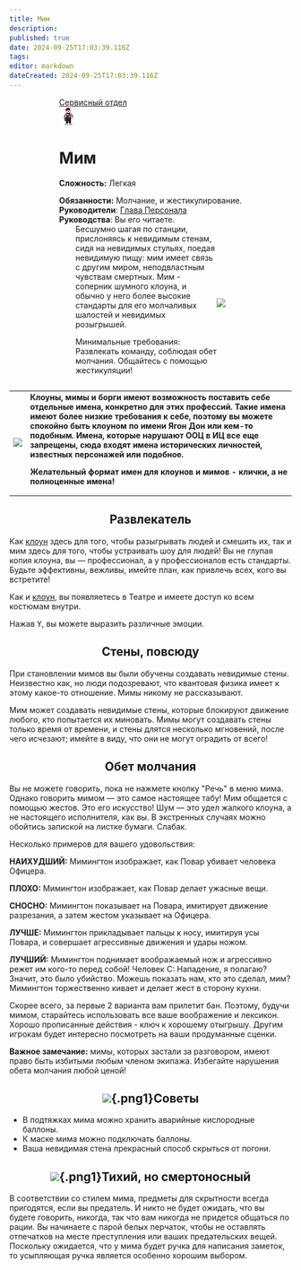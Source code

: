 ```yaml
---
title: Мим
description: 
published: true
date: 2024-09-25T17:03:39.116Z
tags: 
editor: markdown
dateCreated: 2024-09-25T17:03:39.116Z
---
```


<div style="display: flex; justify-content: center;">
<div class="roles-passport serv">
  <div class="title serv"><a href="/roles/servicedepartment">Сервисный отдел</a></div>
  <div>
    <div><div><img src="/roles/mime.png"></div></div>
  <div><div>
    <h1>Мим</h1>
    <p><strong>Сложность:</strong>  Легкая</p>
    <strong>Обязанности:</strong> Молчание, и жестикулирование.<br>
    <b>Руководители</b>: <a href="/roles/headofpersonnel">Глава Персонала</a><br>
    <b>Руководства</b>: Вы его читаете.
  </div></div>
  </div>
</div>
</div>

<div style="display: flex; justify-content: center; align-items: center; overflow-x: auto">
<div style="width: 50%">
Бесшумно шагая по станции, прислоняясь к невидимым стенам, сидя на невидимых стульях, поедая невидимую пищу: мим имеет связь с другим миром, неподвластным чувствам смертных. Мим - соперник шумного клоуна, и обычно у него более высокие стандарты для его молчаливых шалостей и невидимых розыгрышей.

Минимальные требования: Развлекать команду, соблюдая обет молчания. Общайтесь с помощью жестикуляции!
</div>
  
<p><img src="/role/some_service_shet/300px-theatre.png"></p>
</div>


 <table style="background-color:transparent; border-width: 5px;">
    <tbody>
      <tr>
        <td>
          <img src="/ru/role/some_service_shet/sign_securearea.png" style="width:300px;">
        </td>
        <td><strong>Клоуны, мимы и борги имеют возможность поставить себе отдельные имена, конкретно для этих профессий. Такие имена имеют более низкие требования к себе, поэтому вы можете спокойно быть клоуном по имени Ягон Дон или кем-то подобным. Имена, которые нарушают ООЦ в ИЦ все еще запрещены, сюда входят имена исторических личностей, известных персонажей или подобное.

Желательный формат имен для клоунов и мимов - клички, а не полноценные имена!</strong></td>
      </tr>
    </tbody>
</table>

## <center>Развлекатель

Как [клоун](/roles/clown) здесь для того, чтобы разыгрывать людей и смешить их, так и мим здесь для того, чтобы устраивать шоу для людей! Вы не глупая копия клоуна, вы — профессионал, а у профессионалов есть стандарты. Будьте эффективны, вежливы, имейте план, как привлечь всех, кого вы встретите!

Как и [клоун](/roles/clown), вы появляетесь в Театре и имеете доступ ко всем костюмам внутри.

Нажав <kbd>Y</kbd>, вы можете выразить различные эмоции.

## <center>Стены, повсюду

При становлении мимов вы были обучены создавать невидимые стены. Неизвестно как, но люди подозревают, что квантовая физика имеет к этому какое-то отношение. Мимы никому не рассказывают.

Мим может создавать невидимые стены, которые блокируют движение любого, кто попытается их миновать. Мимы могут создавать стены только время от времени, и стены длятся несколько мгновений, после чего исчезают; имейте в виду, что они не могут оградить от всего!
<!-- Мим может создать невидимый стул, на котором можно сидеть. Идеально, если пол — это лава, или если какой-то мудак не предоставил шаттл с настоящими сиденьями. Как и стена, стул исчезнет через некоторое время.
Мим может создать невидимую коробку, в которой можно хранить небольшие предметы (все, что помещается в обычную коробку). Предметы остаются невидимыми, пока их не достанут. Опять же, эта коробка действует небольшое количество времени, так что будьте осторожны! -->

## <center>Обет молчания

Вы не можете говорить, пока не нажмете кнопку "Речь" в меню мима. Однако говорить мимом — это самое настоящее табу! Мим общается с помощью жестов. Это его искусство! Шум — это удел жалкого клоуна, а не настоящего исполнителя, как вы. В экстренных случаях можно обойтись запиской на листке бумаги. Слабак.

Несколько примеров для вашего удовольствия:

**НАИХУДШИЙ:** Мимингтон изображает, как Повар убивает человека Офицера.

**ПЛОХО:** Мимингтон изображает, как Повар делает ужасные вещи.

**СНОСНО:** Мимингтон показывает на Повара, имитирует движение разрезания, а затем жестом указывает на Офицера.

**ЛУЧШЕ:** Мимингтон прикладывает пальцы к носу, имитируя усы Повара, и совершает агрессивные движения и удары ножом.

**ЛУЧШИЙ:** Мимингтон поднимает воображаемый нож и агрессивно режет им кого-то перед собой!
Человек C: Нападение, я полагаю? Значит, это было убийство. Можешь показать нам, кто это сделал, мим?
Мимингтон торжественно кивает и делает жест в сторону кухни.

Скорее всего, за первые 2 варианта вам прилетит бан. Поэтому, будучи мимом, старайтесь использовать все ваше воображение и лексикон. Хорошо прописанные действия - ключ к хорошему отыгрышу. Другим игрокам будет интересно посмотреть на ваши продуманные сценки.


**Важное замечание:** мимы, которых застали за разговором, имеют право быть избитыми любым членом экипажа. Избегайте нарушения обета молчания любой ценой!

## <center>![](/ru/role/some_service_shet/light_bulb.png){.png1}<span class="up">Советы</span><center>

* В подтяжках мима можно хранить аварийные кислородные баллоны.
* К маске мима можно подключать баллоны.
* Ваша невидимая стена прекрасный способ скрыться от погони.

## <center>![](/ru/role/some_service_shet/doubleagent.gif){.png1}<span class="up">Тихий, но смертоносный</span><center>

В соответствии со стилем мима, предметы для скрытности всегда пригодятся, если вы предатель. И никто не будет ожидать, что вы будете говорить, никогда, так что вам никогда не придется общаться по рации. Вы начинаете с парой белых перчаток, чтобы не оставлять отпечатков на месте преступления или ваших предательских вещей. Поскольку ожидается, что у мима будет ручка для написания заметок, то усыпляющая ручка является особенно хорошим выбором.
 
<div class="table"></div>